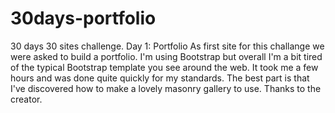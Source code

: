 # 30days-portfolio
30 days 30 sites challenge. Day 1: Portfolio
As first site for this challange we were asked to build a portfolio. I'm using Bootstrap but overall I'm a bit tired of the typical
Bootstrap template you see around the web.
It took me a few hours and was done quite quickly for my standards.
The best part is that I've discovered how to make a lovely masonry gallery to use.
Thanks to the creator.
